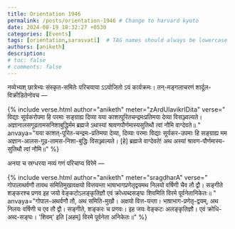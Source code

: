 ```yaml
---
title: Orientation 1946
permalink: /posts/orientation-1946 # Change to harvard kyoto
date: 2024-08-19 18:32:27 +0530
categories: [Events]
tags: [orientation,sarasvatī]  # TAG names should always be lowercase
authors: [aniketh]
description: 
# toc: false
# comments: false
---
```


नव्येभ्यश् छात्रेभ्यः संस्कृत-समितेः परिचयाया ऽऽयोजितो ऽयं कार्यक्रमः। तन्-मङ्गलाचरणं शार्दूल-विक्रीडितेनोवच —

<!-- Verse format -->

{% include verse.html
   author="aniketh"
   meter="zArdUlavikrIDita"
   verse="
   विद्याः सूर्यकरोपमा हि परमाः सङ्ग्राह्य दिव्या यया
   काशत्पूरितचन्द्रमःप्रतिमया देव्या विसञ्ज्वल्यते।
   अज्ञानालसगूढतामसनिशाबुद्धिर्मम ब्रह्मजे
   ऽथास्यां श्रावणपौर्णमास्यसुतिथौ त्वां नौमि वाग्देवते॥
   "
   anvaya="यया काशत्-पूरित-चन्द्रमः-प्रतिमया देव्या, दिव्याः परमाः विद्याः सूर्यकर-उपमाः हि सङ्ग्राह्य मम अज्ञान-आलस-गूढ-तामस-निशा-बुद्धिः विसञ्ज्वल्यते। [हे] ब्रह्मजे वाग्देवते! अथ अस्यां श्रावण-पौर्णमास्य-सुतिथौ त्वां नौमि॥"
%}

अनया च स्रग्धरया नव्यं गणं परिचाप्य विरेमे —

{% include verse.html
   author="aniketh"
   meter="sragdharA"
   verse="
   गोपालाथर्वणौ तावथ समितिमुखावक्षयो वित्तयन्ता
   भाषाभागप्रणेतृद्वयमथ निलयो वर्षिणी चैव तौ द्वौ।
   सङ्गीते शङ्करश्च प्रणव इह जयो वेङ्कटोऽलङ्कृतिज्ञौ
   एवं क्रोध्यब्दसङ्घः शिवमिति विरमे पूर्वनेतानिकेतः॥
   "
   anvaya="गोपाल-अथर्वणौ तौ, अथ समिति-मुखौ। अक्षयो वित्त-यन्ता। भाषाभाग-प्रणेतृ-द्वयम्, अथ निलयः वर्षिणी च एव तौ द्वौ। सङ्गीते, शङ्करः च प्रणवः। इह जयः वेङ्कटः अलङ्कृतिज्ञौ।
   एवं क्रोधि-अब्द-सङ्घः। 'शिवम्' इति [अहम्] विरमे पूर्वनेता अनिकेतः॥"
%}